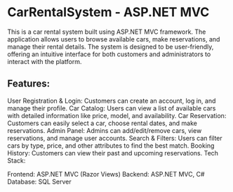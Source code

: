 # CarRentalSystem - ASP.NET MVC

This is a car rental system built using ASP.NET MVC framework. The application allows users to browse available cars, make reservations, and manage their rental details. The system is designed to be user-friendly, offering an intuitive interface for both customers and administrators to interact with the platform.

 ## Features:

User Registration & Login: Customers can create an account, log in, and manage their profile.
Car Catalog: Users can view a list of available cars with detailed information like price, model, and availability.
Car Reservation: Customers can easily select a car, choose rental dates, and make reservations.
Admin Panel: Admins can add/edit/remove cars, view reservations, and manage user accounts.
Search & Filters: Users can filter cars by type, price, and other attributes to find the best match.
Booking History: Customers can view their past and upcoming reservations.
Tech Stack:

Frontend: ASP.NET MVC (Razor Views)
Backend: ASP.NET MVC, C#
Database: SQL Server



